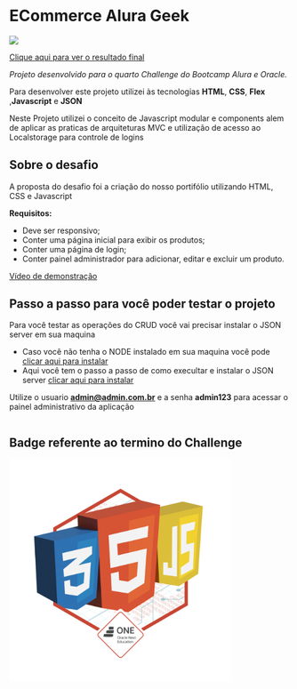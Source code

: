 
### 
  <div style="display:flex;" align="center">
   <h1>ECommerce Alura Geek</h2>
 </div>

 <div style="display:flex;" align="center">
  <img src="https://user-images.githubusercontent.com/105470775/168205566-db1137b0-ced4-4752-8c8b-99598ab4024f.gif" width="500" />
</div>

[Clique aqui para ver o resultado final](https://ecommerce-alurageek.netlify.app//)

_Projeto desenvolvido para o quarto Challenge do Bootcamp Alura e Oracle._

Para desenvolver este projeto utilizei às tecnologias **HTML**, **CSS**, **Flex** ,**Javascript** e **JSON** 

Neste Projeto utilizei o conceito de Javascript modular e components alem de aplicar as praticas de arquiteturas MVC e utilização de acesso ao Localstorage para controle de logins

## Sobre o desafio

A proposta do desafio foi a criação do nosso portifólio utilizando HTML, CSS e Javascript

**Requisitos:**
- Deve ser responsivo;
- Conter uma página inicial para exibir os produtos;
- Conter uma página de login;
- Conter painel administrador para adicionar, editar e excluir um produto.

[Vídeo de demonstração](https://www.youtube.com/watch?v=UT-fwk8ZHig/)


## Passo a passo para você poder testar o projeto

Para você testar as operações do CRUD você vai precisar instalar o JSON server em sua maquina

- Caso você não tenha o NODE instalado em sua maquina você pode [clicar aqui para instalar](https://nodejs.org/en/download/)
- Aqui você tem o passo a passo de como execultar e instalar o JSON server [clicar aqui para instalar](https://blog.betrybe.com/json-server/#2)

Utilize o usuario **admin@admin.com.br** e a senha **admin123** para acessar o painel administrativo da aplicação


  <div style="display:flex;" align="center">
   <h2>Badge referente ao termino do Challenge</h2>
 </div>

   <div style="display:flex;" align="center">
  <img src="https://raw.githubusercontent.com/fernandoStadler/fernandoStadler/main/badeg3.png" width="400"/>
</div>




